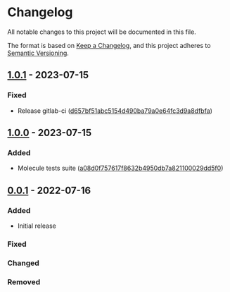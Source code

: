 # Changelog

All notable changes to this project will be documented in this file.

The format is based on [Keep a Changelog](https://keepachangelog.com/en/1.0.0/),
and this project adheres to [Semantic Versioning](https://semver.org/spec/v2.0.0.html).

## [1.0.1](https://gitlab.com/youtous/ansible-ufw-smart-rules/-/tree/1.0.1) - 2023-07-15


### Fixed

- Release gitlab-ci ([d657bf51abc5154d490ba79a0e64fc3d9a8dfbfa](https://gitlab.com/youtous/ansible-ufw-smart-rules/-/commit/d657bf51abc5154d490ba79a0e64fc3d9a8dfbfa))

## [1.0.0](https://gitlab.com/youtous/ansible-ufw-smart-rules/-/tree/1.0.0) - 2023-07-15


### Added

- Molecule tests suite ([a08d0f757617f8632b4950db7a821100029dd5f0](https://gitlab.com/youtous/ansible-ufw-smart-rules/-/commit/a08d0f757617f8632b4950db7a821100029dd5f0))


## [0.0.1](https://gitlab.com/youtous/ansible-ufw-smart-rules/-/tree/0.0.1) - 2022-07-16


### Added

- Initial release

### Fixed


### Changed


### Removed
